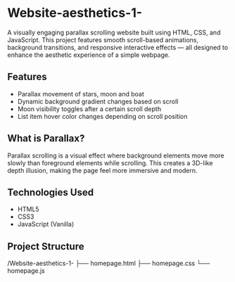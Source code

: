 # Website-aesthetics-1-

A visually engaging parallax scrolling website built using HTML, CSS, and JavaScript. This project features smooth scroll-based animations, background transitions, and responsive interactive effects — all designed to enhance the aesthetic experience of a simple webpage.

##  Features

- Parallax movement of stars, moon and boat
- Dynamic background gradient changes based on scroll
- Moon visibility toggles after a certain scroll depth
- List item hover color changes depending on scroll position

##  What is Parallax?

Parallax scrolling is a visual effect where background elements move more slowly than foreground elements while scrolling. This creates a 3D-like depth illusion, making the page feel more immersive and modern.

##  Technologies Used

- HTML5
- CSS3
- JavaScript (Vanilla)

##  Project Structure

/Website-aesthetics-1-
├── homepage.html
├── homepage.css
└── homepage.js



